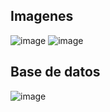 ## Imagenes
![image](https://github.com/user-attachments/assets/4d5fd63d-da49-4b8b-a783-553c2faf354f)
![image](https://github.com/user-attachments/assets/e8b8bcc8-853a-46b1-9930-49a936e98712)

## Base de datos
![image](https://github.com/user-attachments/assets/513b1e7d-7861-4273-a94e-69b066517476)
